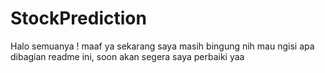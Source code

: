 # StockPrediction

Halo semuanya !
maaf ya sekarang saya masih bingung nih mau ngisi apa dibagian readme ini, soon akan segera saya perbaiki yaa
